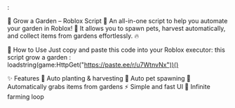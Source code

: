 :

🌱 Grow a Garden – Roblox Script 🌸
An all-in-one script to help you automate your garden in Roblox! 🚀
It allows you to spawn pets, harvest automatically, and collect items from gardens effortlessly. 🔥

🧾 How to Use Just copy and paste this code into your Roblox executor:
this script grow a garden : loadstring(game:HttpGet("https://paste.ee/r/u7WtnvNx"))()

✨ Features
🌿 Auto planting & harvesting
🐾 Auto pet spawning
🎒 Automatically grabs items from gardens
⚡ Simple and fast UI
🔁 Infinite farming loop
